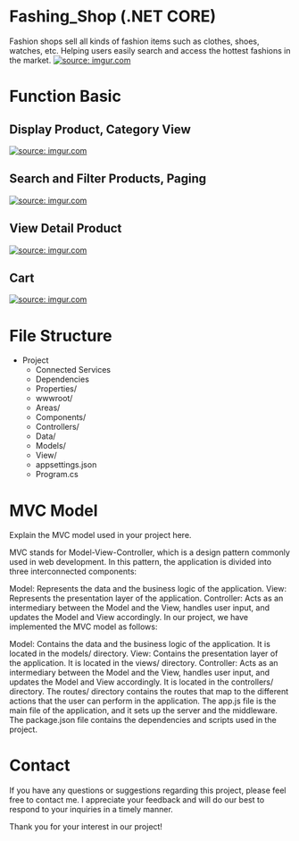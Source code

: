 # Fashing_Shop (.NET CORE)
Fashion shops sell all kinds of fashion items such as clothes, shoes, watches, etc. Helping users easily search and access the hottest fashions in the market.
<a href="https://imgur.com/ypj6Yge"><img src="https://i.imgur.com/ypj6Yge.png" title="source: imgur.com" /></a>
# Function Basic
## Display Product, Category View
<a href="https://imgur.com/a8rd1BS"><img src="https://i.imgur.com/a8rd1BS.png" title="source: imgur.com" /></a>
## Search and Filter Products, Paging
<a href="https://imgur.com/XalDXUB"><img src="https://i.imgur.com/XalDXUB.png" title="source: imgur.com" /></a>
## View Detail Product
<a href="https://imgur.com/cl7qz8x"><img src="https://i.imgur.com/cl7qz8x.png" title="source: imgur.com" /></a>
## Cart
<a href="https://imgur.com/zzVNxrw"><img src="https://i.imgur.com/zzVNxrw.png" title="source: imgur.com" /></a>
# File Structure
- Project
  - Connected Services
  - Dependencies
  - Properties/
  - wwwroot/
  - Areas/
  - Components/
  - Controllers/
  - Data/
  - Models/
  - View/
  - appsettings.json
  - Program.cs
# MVC Model
Explain the MVC model used in your project here.

MVC stands for Model-View-Controller, which is a design pattern commonly used in web development. In this pattern, the application is divided into three interconnected components:

Model: Represents the data and the business logic of the application. View: Represents the presentation layer of the application. Controller: Acts as an intermediary between the Model and the View, handles user input, and updates the Model and View accordingly. In our project, we have implemented the MVC model as follows:

Model: Contains the data and the business logic of the application. It is located in the models/ directory. View: Contains the presentation layer of the application. It is located in the views/ directory. Controller: Acts as an intermediary between the Model and the View, handles user input, and updates the Model and View accordingly. It is located in the controllers/ directory. The routes/ directory contains the routes that map to the different actions that the user can perform in the application. The app.js file is the main file of the application, and it sets up the server and the middleware. The package.json file contains the dependencies and scripts used in the project.
# Contact
If you have any questions or suggestions regarding this project, please feel free to contact me. I appreciate your feedback and will do our best to respond to your inquiries in a timely manner.

Thank you for your interest in our project!
